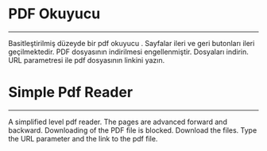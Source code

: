   # PDF Okuyucu
--------------------------------  
Basitleştirilmiş düzeyde bir pdf okuyucu . Sayfalar ileri ve geri butonları ileri geçilmektedir. PDF dosyasının indirilmesi engellenmiştir.
Dosyaları indirin. URL parametresi ile pdf dosyasının linkini yazın.

  # Simple Pdf Reader
--------------------------------
A simplified level pdf reader. The pages are advanced forward and backward. Downloading of the PDF file is blocked.
Download the files. Type the URL parameter and the link to the pdf file.
